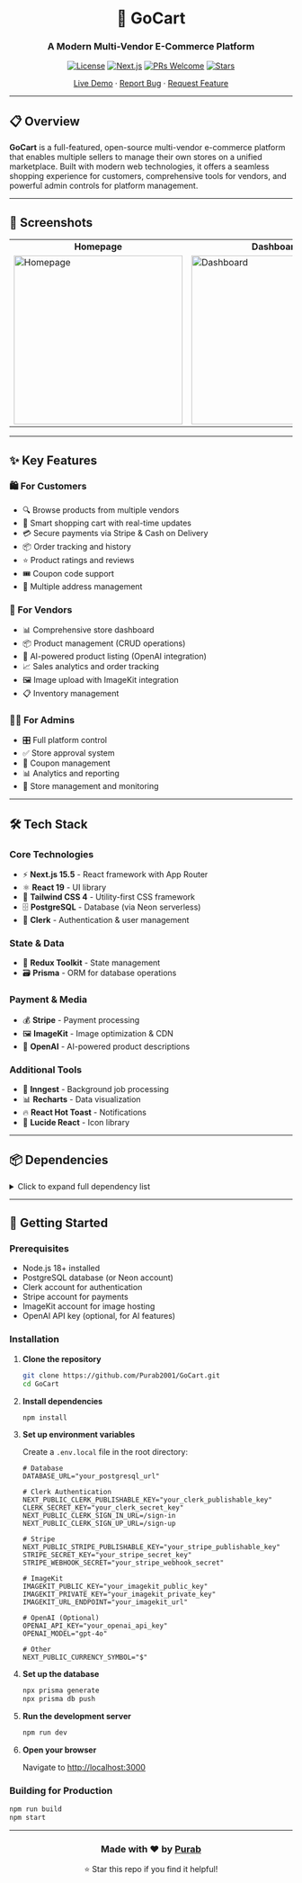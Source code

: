 <div align="center">

# 🛒 GoCart

### A Modern Multi-Vendor E-Commerce Platform

[![License](https://img.shields.io/github/license/Purab2001/GoCart?style=flat-square)](./LICENSE.md)
[![Next.js](https://img.shields.io/badge/Next.js-15.5-black?style=flat-square&logo=next.js)](https://nextjs.org/)
[![PRs Welcome](https://img.shields.io/badge/PRs-welcome-brightgreen.svg?style=flat-square)](./CONTRIBUTING.md)
[![Stars](https://img.shields.io/github/stars/Purab2001/GoCart?style=flat-square)](https://github.com/Purab2001/GoCart/stargazers)

[Live Demo](https://gocartshop.in) · [Report Bug](https://github.com/Purab2001/GoCart/issues) · [Request Feature](https://github.com/Purab2001/GoCart/issues)

</div>

---

## 📋 Overview

**GoCart** is a full-featured, open-source multi-vendor e-commerce platform that enables multiple sellers to manage their own stores on a unified marketplace. Built with modern web technologies, it offers a seamless shopping experience for customers, comprehensive tools for vendors, and powerful admin controls for platform management.

---

## 📸 Screenshots

<table>
  <tr>
    <td align="center"><b>Homepage</b></td>
    <td align="center"><b>Dashboard</b></td>
  </tr>
  <tr>
    <td><img src="./screenshot-homepage.png" alt="Homepage" height="300"></td>
    <td><img src="./screenshot-dashboard.png" alt="Dashboard" height="300"></td>
  </tr>
</table>

---

## ✨ Key Features

### 🛍️ For Customers

- 🔍 Browse products from multiple vendors
- 🛒 Smart shopping cart with real-time updates
- 💳 Secure payments via Stripe & Cash on Delivery
- 📦 Order tracking and history
- ⭐ Product ratings and reviews
- 🎟️ Coupon code support
- 📍 Multiple address management

### 🏪 For Vendors

- 📊 Comprehensive store dashboard
- 📦 Product management (CRUD operations)
- 🤖 AI-powered product listing (OpenAI integration)
- 📈 Sales analytics and order tracking
- 🖼️ Image upload with ImageKit integration
- 📋 Inventory management

### 👨‍💼 For Admins

- 🎛️ Full platform control
- ✅ Store approval system
- 🎫 Coupon management
- 📊 Analytics and reporting
- 🔧 Store management and monitoring

---

## 🛠️ Tech Stack

### Core Technologies

- ⚡ **Next.js 15.5** - React framework with App Router
- ⚛️ **React 19** - UI library
- 🎨 **Tailwind CSS 4** - Utility-first CSS framework
- 🗄️ **PostgreSQL** - Database (via Neon serverless)
- 🔐 **Clerk** - Authentication & user management

### State & Data

- 🔄 **Redux Toolkit** - State management
- 🗃️ **Prisma** - ORM for database operations

### Payment & Media

- 💰 **Stripe** - Payment processing
- 🖼️ **ImageKit** - Image optimization & CDN
- 🤖 **OpenAI** - AI-powered product descriptions

### Additional Tools

- 📮 **Inngest** - Background job processing
- 📊 **Recharts** - Data visualization
- 🔥 **React Hot Toast** - Notifications
- 🎨 **Lucide React** - Icon library

---

## 📦 Dependencies

<details>
<summary>Click to expand full dependency list</summary>

### Production Dependencies

```json
{
  "@clerk/nextjs": "^6.33.7",
  "@imagekit/nodejs": "^7.1.1",
  "@neondatabase/serverless": "^1.0.2",
  "@prisma/adapter-neon": "^6.17.1",
  "@prisma/client": "^6.17.1",
  "@reduxjs/toolkit": "^2.8.2",
  "axios": "^1.12.2",
  "date-fns": "^4.1.0",
  "imagekit": "^6.0.0",
  "inngest": "^3.44.3",
  "lucide-react": "^0.525.0",
  "next": "^15.5.6",
  "openai": "^6.7.0",
  "react": "^19.0.0",
  "react-dom": "^19.0.0",
  "react-hot-toast": "^2.5.2",
  "react-redux": "^9.2.0",
  "recharts": "^3.1.2",
  "stripe": "^19.2.0",
  "ws": "^8.18.3"
}
```

### Development Dependencies

```json
{
  "@tailwindcss/postcss": "^4",
  "@types/ws": "^8.18.1",
  "prisma": "^6.17.1",
  "tailwindcss": "^4"
}
```

</details>

---

## 🚀 Getting Started

### Prerequisites

- Node.js 18+ installed
- PostgreSQL database (or Neon account)
- Clerk account for authentication
- Stripe account for payments
- ImageKit account for image hosting
- OpenAI API key (optional, for AI features)

### Installation

1. **Clone the repository**

   ```bash
   git clone https://github.com/Purab2001/GoCart.git
   cd GoCart
   ```

2. **Install dependencies**

   ```bash
   npm install
   ```

3. **Set up environment variables**

   Create a `.env.local` file in the root directory:

   ```env
   # Database
   DATABASE_URL="your_postgresql_url"

   # Clerk Authentication
   NEXT_PUBLIC_CLERK_PUBLISHABLE_KEY="your_clerk_publishable_key"
   CLERK_SECRET_KEY="your_clerk_secret_key"
   NEXT_PUBLIC_CLERK_SIGN_IN_URL=/sign-in
   NEXT_PUBLIC_CLERK_SIGN_UP_URL=/sign-up

   # Stripe
   NEXT_PUBLIC_STRIPE_PUBLISHABLE_KEY="your_stripe_publishable_key"
   STRIPE_SECRET_KEY="your_stripe_secret_key"
   STRIPE_WEBHOOK_SECRET="your_stripe_webhook_secret"

   # ImageKit
   IMAGEKIT_PUBLIC_KEY="your_imagekit_public_key"
   IMAGEKIT_PRIVATE_KEY="your_imagekit_private_key"
   IMAGEKIT_URL_ENDPOINT="your_imagekit_url"

   # OpenAI (Optional)
   OPENAI_API_KEY="your_openai_api_key"
   OPENAI_MODEL="gpt-4o"

   # Other
   NEXT_PUBLIC_CURRENCY_SYMBOL="$"
   ```

4. **Set up the database**

   ```bash
   npx prisma generate
   npx prisma db push
   ```

5. **Run the development server**

   ```bash
   npm run dev
   ```

6. **Open your browser**

   Navigate to [http://localhost:3000](http://localhost:3000)

### Building for Production

```bash
npm run build
npm start
```

---

<div align="center">

### Made with ❤️ by [Purab](https://github.com/Purab2001)

⭐ Star this repo if you find it helpful!

</div>
